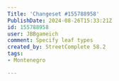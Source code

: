 ```yaml
---
Title: 'Changeset #155788958'
PublishDate: 2024-08-26T15:33:21Z
id: 155788958
user: JBBgameich
comment: Specify leaf types
created_by: StreetComplete 58.2
tags:
- Montenegro

---
```

